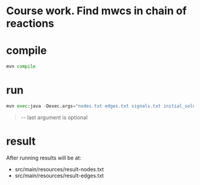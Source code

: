 Course work. Find mwcs in chain of reactions
=======================
# compile
```python
mvn compile
```
# run
```python
mvn exec:java -Dexec.args="nodes.txt edges.txt signals.txt initial_solution.txt"
```
> -- last argument is optional

# result
After running results will be at:
- src/main/resources/result-nodes.txt
- src/main/resources/result-edges.txt

